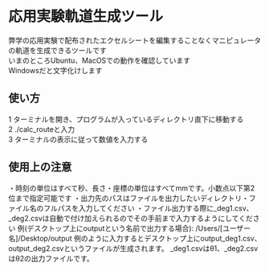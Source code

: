# 応用実験軌道生成ツール
弊学の応用実験で配布されたエクセルシートを編集することなくマニピュレータの軌道を生成できるツールです  
いまのところUbuntu、MacOSでの動作を確認しています  
Windowsだと文字化けします
## 使い方
1 ターミナルを開き、プログラムが入っているディレクトリ直下に移動する  
2 ./calc_routeと入力  
3 ターミナルの表示に従って数値を入力する
## 使用上の注意
・時刻の単位はすべて秒、長さ・座標の単位はすべてmmです。小数点以下第2位まで指定可能です
・出力先のパスはファイルを出力したいディレクトリ・ファイル名のフルパスを入力してください
・ファイル出力する際に_deg1.csv、_deg2.csvは自動で付け加えられるのでその手前まで入力するようにしてください
 例(デスクトップ上にoutputという名前で出力する場合): /Users/\[ユーザー名\]/Desktop/output
 例のように入力するとデスクトップ上にoutput_deg1.csv、output_deg2.csvというファイルが生成されます。
  \_deg1.csvはθ1、\_deg2.csvはθ2の出力ファイルです。
